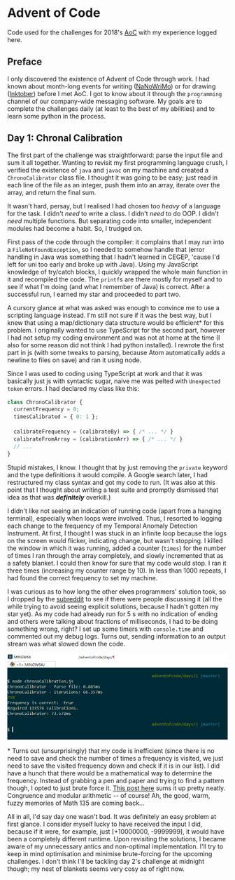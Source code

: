 # Advent of Code
Code used for the challenges for 2018's [AoC](https://adventofcode.com/2018/) with my experience logged here.

## Preface
I only discovered the existence of Advent of Code through work. I had known about month-long events for writing ([NaNoWriMo](https://nanowrimo.org/)) or for drawing ([Inktober](https://inktober.com/)) before I met AoC. I got to know about it through the `programming` channel of our company-wide messaging software. My goals are to complete the challenges daily (at least to the best of my abilities) and  to learn some python in the process.

## Day 1: Chronal Calibration
The first part of the challenge was straightforward: parse the input file and sum it all together. Wanting to revisit my first programming language crush, I verified the existence of `java` and `javac` on my machine and created a `ChronoCalibrator` class file. I thought it was going to be easy; just read in each line of the file as an integer, push them into an array, iterate over the array, and return the final sum.

It wasn't hard, persay, but I realised I had chosen too *heavy* of a language for the task. I didn't *need* to write a class. I didn't *need* to do OOP. I didn't *need* multiple functions. But separating code into smaller, independent modules had become a habit. So, I trudged on.

First pass of the code through the compiler: it complains that I may run into a `FileNotFoundException`, so I needed to somehow handle that (error handling in Java was something that I hadn't learned in CEGEP, 'cause I'd left for uni too early and broke up with Java). Using my JavaScript knowledge of try/catch blocks, I quickly wrapped the whole main function in it and recompiled the code. The `printf`s are there mostly for myself and to see if what I'm doing (and what I remember of Java) is correct. After a successful run, I earned my star and proceeded to part two.

A cursory glance at what was asked was enough to convince me to use a scripting language instead. I'm still not sure if it was the best way, but I knew that using a map/dictionary data structure would be efficient* for this problem. I originally wanted to use TypeScript for the second part, however I had not setup my coding environment and was not at home at the time (I also for some reason did not think I had python installed). I rewrote the first part in js (with some tweaks to parsing, because Atom automatically adds a newline to files on save) and ran it using node.

Since I was used to coding using TypeScript at work and that it was basically just js with syntactic sugar, naive me was pelted with `Unexpected token` errors. I had declared my class like this:

```javascript
class ChronoCalibrator {
  currentFrequency = 0;
  timesCalibrated = { 0: 1 };
  
  calibrateFrequency = (calibrateBy) => { /* ... */ }
  calibrateFromArray = (calibrationArr) => { /* ... */ }
  // ...
}
```

Stupid mistakes, I know. I thought that by just removing the `private` keyword and the type definitions it would compile. A Google search later, I had restructured my class syntax and got my code to run. (It was also at this point that I thought about writing a test suite and promptly dismissed that idea as that was ***definitely*** overkill.)

I didn't like not seeing an indication of running code (apart from a hanging terminal), especially when loops were involved. Thus, I resorted to logging each change to the frequency of my Temporal Anomaly Detection Instrument. At first, I thought I was stuck in an infinite loop because the logs on the screen would flicker, indicating change, but wasn't stopping. I killed the window in which it was running, added a counter (`times`) for the number of times I ran through the array completely, and slowly incremented that as a safety blanket. I could then know for sure that my code would stop. I ran it three times (increasing my counter range by 10). In less than 1000 repeats, I had found the correct frequency to set my machine.

I was curious as to how long the other ~~elves~~ programmers' solution took, so I dropped by the [subreddit](https://www.reddit.com/r/adventofcode/) to see if there were people discussing it (all the while trying to avoid seeing explicit solutions, because I hadn't gotten my star yet). As my code had already run for 5 s with no indication of ending and others were talking about fractions of milliseconds, I had to be doing something wrong, right? I set up some timers with `console.time` and commented out my debug logs. Turns out, sending information to an output stream was what slowed down the code.

![Screenshot of timing results](https://github.com/jaxonL/adventofcode/raw/master/days/1/timing.png)

\* Turns out (unsurprisingly) that my code is inefficient (since there is no need to save and check the number of times a frequency is visited, we just need to save the visited frequency down and check if it is in our list). I did have a hunch that there would be a mathematical way to determine the frequency. Instead of grabbing a pen and paper and trying to find a pattern though, I opted to just brute force it. [This post here](https://www.reddit.com/r/adventofcode/comments/a20646/2018_day_1_solutions/eaukxu5/) sums it up pretty neatly. Congruence and modular arithmetic -- of course! Ah, the good, warm, fuzzy memories of Math 135 are coming back...

All in all, I'd say day one wasn't bad. It was definitely an easy problem at first glance. I consider myself lucky to have received the input I did, because if it were, for example, just \[+10000000, -9999999\], it would have been a completely different runtime. Upon revisiting the solutions, I became aware of my unnecessary antics and non-optimal implementation. I'll try to keep in mind optimisation and minimise brute-forcing for the upcoming challenges. I don't think I'll be tackling day 2's challenge at midnight though; my nest of blankets seems very cosy as of right now.
